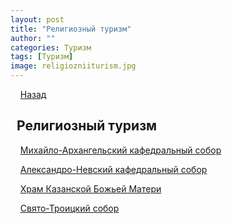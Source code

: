 ```yaml
---
layout: post
title: "Религиозный туризм"
author: ""
categories: Туризм
tags: [Туризм]
image: religiozniiturism.jpg
---
```


&nbsp;&nbsp;&nbsp;&nbsp;[Назад](/index.md)

## &nbsp;&nbsp;Религиозный туризм

&nbsp;&nbsp;&nbsp;&nbsp;[Михайло-Архангельский кафедральный собор](/mikhailovskiy_sobor.md)

&nbsp;&nbsp;&nbsp;&nbsp;[Александро-Невский кафедральный собор](/nevskiy_sobor.md)

&nbsp;&nbsp;&nbsp;&nbsp;[Храм Казанской Божьей Матери](/hram.md)

&nbsp;&nbsp;&nbsp;&nbsp;[Свято-Троицкий собор](/troitskiy_sobor.md)